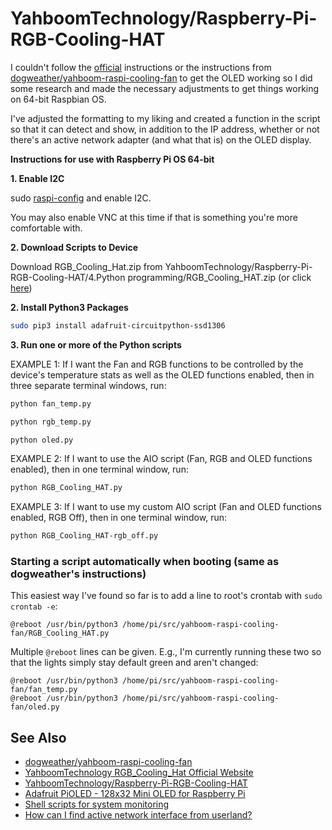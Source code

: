 # YahboomTechnology/Raspberry-Pi-RGB-Cooling-HAT


I couldn't follow the [official](http://www.yahboom.net/study/RGB_Cooling_HAT) instructions or the instructions from [dogweather/yahboom-raspi-cooling-fan](https://github.com/dogweather/yahboom-raspi-cooling-fan) to get the OLED working so I did some research and made the necessary adjustments to get things working on 64-bit Raspbian OS.

I've adjusted the formatting to my liking and created a function in the script so that it can detect and show, in addition to the IP address, whether or not there's an active network adapter (and what that is) on the OLED display.

**Instructions for use with Raspberry Pi OS 64-bit**

**1. Enable I2C**

sudo [raspi-config](https://www.raspberrypi.org/documentation/configuration/raspi-config.md) and enable I2C. 

You may also enable VNC at this time if that is something you're more comfortable with.

**2. Download Scripts to Device**

Download RGB_Cooling_Hat.zip from YahboomTechnology/Raspberry-Pi-RGB-Cooling-HAT/4.Python programming/RGB_Cooling_HAT.zip (or click [here](https://github.com/YahboomTechnology/Raspberry-Pi-RGB-Cooling-HAT/blob/master/4.Python%20programming/RGB_Cooling_HAT.zip))

**2. Install Python3 Packages**

```bash
sudo pip3 install adafruit-circuitpython-ssd1306
```

**3. Run one or more of the Python scripts**

EXAMPLE 1:
If I want the Fan and RGB functions to be controlled by the device's temperature stats as well as the OLED functions enabled, then in three separate terminal windows, run:

```bash
python fan_temp.py
```

```bash
python rgb_temp.py
```

```bash
python oled.py
```

EXAMPLE 2:
If I want to use the AIO script (Fan, RGB and OLED functions enabled), then in one terminal window, run:

```bash
python RGB_Cooling_HAT.py
```

EXAMPLE 3:
If I want to use my custom AIO script (Fan and OLED functions enabled, RGB Off), then in one terminal window, run:

```bash
python RGB_Cooling_HAT-rgb_off.py
```

### Starting a script automatically when booting (same as dogweather's instructions)

This easiest way I've found so far is to add a line to root's crontab with `sudo crontab -e`:

```
@reboot /usr/bin/python3 /home/pi/src/yahboom-raspi-cooling-fan/RGB_Cooling_HAT.py
```

Multiple `@reboot` lines can be given. E.g., I'm currently running these two so that the lights simply stay default green and aren't changed:

```
@reboot /usr/bin/python3 /home/pi/src/yahboom-raspi-cooling-fan/fan_temp.py
@reboot /usr/bin/python3 /home/pi/src/yahboom-raspi-cooling-fan/oled.py
```

See Also
--------

* [dogweather/yahboom-raspi-cooling-fan](https://github.com/dogweather/yahboom-raspi-cooling-fan)
* [YahboomTechnology RGB_Cooling_Hat Official Website](http://www.yahboom.net/study/RGB_Cooling_HAT)
* [YahboomTechnology/Raspberry-Pi-RGB-Cooling-HAT](https://github.com/YahboomTechnology/Raspberry-Pi-RGB-Cooling-HAT)
* [Adafruit PiOLED - 128x32 Mini OLED for Raspberry Pi](https://learn.adafruit.com/adafruit-pioled-128x32-mini-oled-for-raspberry-pi/usage)
* [Shell scripts for system monitoring](https://unix.stackexchange.com/questions/119126/command-to-display-memory-usage-disk-usage-and-cpu-load)
* [How can I find active network interface from userland?](https://unix.stackexchange.com/questions/347046/how-can-i-find-active-network-interface-from-userland)
